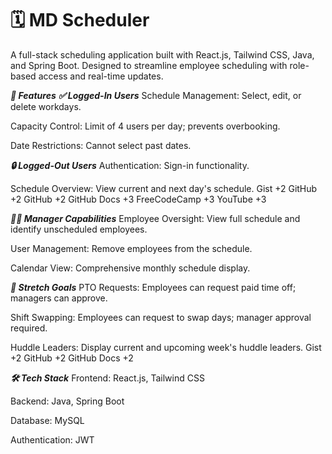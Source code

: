 # 🗓️ MD Scheduler

A full-stack scheduling application built with React.js, Tailwind CSS, Java, and Spring Boot. Designed to streamline employee scheduling with role-based access and real-time updates.

***🚀 Features***
***✅ Logged-In Users***
Schedule Management: Select, edit, or delete workdays.

Capacity Control: Limit of 4 users per day; prevents overbooking.

Date Restrictions: Cannot select past dates.


***🔒 Logged-Out Users***
Authentication: Sign-in functionality.

Schedule Overview: View current and next day's schedule.
Gist
+2
GitHub
+2
GitHub
+2
GitHub Docs
+3
FreeCodeCamp
+3
YouTube
+3

***👨‍💼 Manager Capabilities***
Employee Oversight: View full schedule and identify unscheduled employees.

User Management: Remove employees from the schedule.

Calendar View: Comprehensive monthly schedule display.

***🎯 Stretch Goals***
PTO Requests: Employees can request paid time off; managers can approve.

Shift Swapping: Employees can request to swap days; manager approval required.

Huddle Leaders: Display current and upcoming week's huddle leaders.
Gist
+2
GitHub
+2
GitHub Docs
+2

***🛠️ Tech Stack***
Frontend: React.js, Tailwind CSS

Backend: Java, Spring Boot

Database: MySQL

Authentication: JWT
